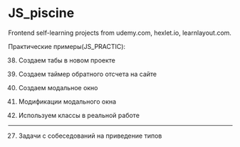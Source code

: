 # JS_piscine
Frontend self-learning projects from udemy.com, hexlet.io, learnlayout.com.

Практические примеры(JS_PRACTIC):

38. Создаем табы в новом проекте

41. Создаем таймер обратного отсчета на сайте

43. Создаем модальное окно

45. Модификации модального окна

48. Используем классы в реальной работе
---
27. Задачи с собеседований на приведение типов
